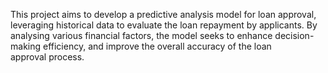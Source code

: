 This project aims to develop a predictive analysis model for loan approval, leveraging 
historical data to evaluate the loan repayment by applicants. By analysing various 
financial factors, the model seeks to enhance decision-making efficiency, and improve 
the overall accuracy of the loan approval process.